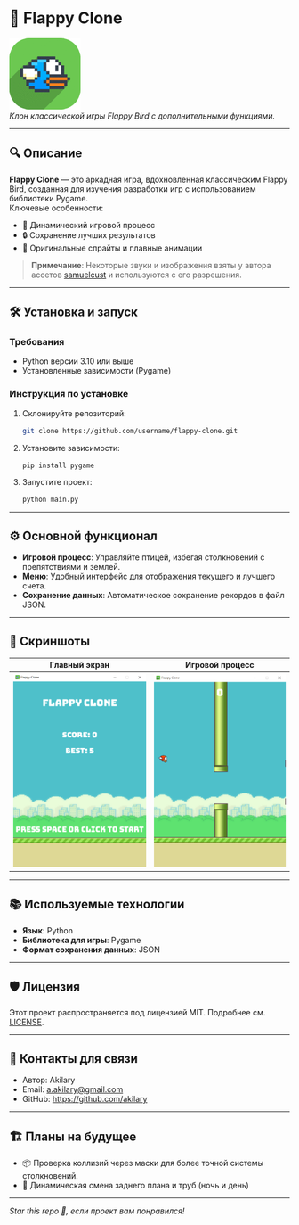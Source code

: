 # 📌 Flappy Clone

![Flappy Clone Logo](screenshots/favicon.png)  
_Клон классической игры Flappy Bird с дополнительными функциями._

---

## 🔍 Описание

**Flappy Clone** — это аркадная игра, вдохновленная классическим Flappy Bird, созданная для изучения разработки игр с использованием библиотеки Pygame.  
Ключевые особенности:  
- 🚀 Динамический игровой процесс  
- 🔒 Сохранение лучших результатов  
- 🎨 Оригинальные спрайты и плавные анимации

> **Примечание**: Некоторые звуки и изображения взяты у автора ассетов [samuelcust](https://github.com/samuelcust/flappy-bird-assets.git) и используются с его разрешения.

---

## 🛠️ Установка и запуск

### Требования
- Python версии 3.10 или вышe
- Установленные зависимости (Pygame)

### Инструкция по установке
1. Склонируйте репозиторий:
    ```bash
    git clone https://github.com/username/flappy-clone.git
    ```
2. Установите зависимости:
    ```bash
    pip install pygame
    ```
3. Запустите проект:
    ```bash
    python main.py
    ```

---

## ⚙️ Основной функционал

- **Игровой процесс**: Управляйте птицей, избегая столкновений с препятствиями и землей.  
- **Меню**: Удобный интерфейс для отображения текущего и лучшего счета.  
- **Сохранение данных**: Автоматическое сохранение рекордов в файл JSON.  

---

## 🎨 Скриншоты

| Главный экран                 | Игровой процесс                        |
|-------------------------------|----------------------------------------|
| ![Main](screenshots/main.png) | ![Gameplay](screenshots/gameplay.png)  |


---

## 📚 Используемые технологии

- **Язык**: Python  
- **Библиотека для игры**: Pygame  
- **Формат сохранения данных**: JSON  

---

## 🛡️ Лицензия

Этот проект распространяется под лицензией MIT. Подробнее см. [LICENSE](LICENSE).

---

## 📧 Контакты для связи

- Автор: Akilary
- Email: a.akilary@gmail.com
- GitHub: https://github.com/akilary

---

## 🏗️ Планы на будущее

- 📦 Проверка коллизий через маски для более точной системы столкновений.
- 🌄 Динамическая смена заднего плана и труб (ночь и день)
---

_Star this repo 🌟, если проект вам понравился!_
